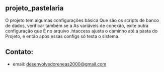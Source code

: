 ## projeto_pastelaria
O projeto tem algumas configurações básica 
Que são os scripts de banco de dados, verificar também se a 
As variáveis de conexão, exite outra configuração que 
É no arquivo .htaccess ajusta o caminho até a pasta do 
Projeto, e então apos essas configs só testa o sistema.


## Contato:
- email: desenvolvedoreneas2000@gmail.com
